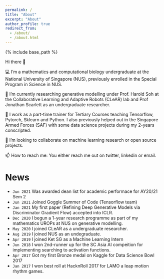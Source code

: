 ```yaml
---
permalink: /
title: "About"
excerpt: "About"
author_profile: true
redirect_from: 
  - /about/
  - /about.html
---
```


{% include base_path %}

Hi there 👋

💻 I’m a mathematics and computational biology undergraduate at the National University of Singapore (NUS), previously enrolled in the Special Program in Science in NUS.

🧠 I’m currently researching generative modelling under Prof. Harold Soh at the Collaborative Learning and Adaptive Robots (CLeAR) lab and Prof Jonathan Scarlett as an undergraduate researcher.

💼 I work as a part-time trainer for Tertiary Courses teaching Tensorflow, Pytorch, Sklearn and Python. I also previously helped out in the Singapore Armed Forces (SAF) with some data science projects during my 2-years conscripted.

👯 I’m looking to collaborate on machine learning research or open source projects.

📫 How to reach me: You either reach me out on twitter, linkedin or email.

# News

* `Jun 2021` Was awarded dean list for academic performace for AY20/21 Sem 2
* `Jun 2021` Joined Goggle Summer of Code (Tensorflow team)
* `Jan 2021` My first paper (Refining Deep Generative Models via Discriminator Gradient Flow) accepted into ICLR.
* `Dec 2020` I begun a 1-year research programme as part of my mathematics UROPs at NUS on generative modelling.
* `May 2020` I joined CLeAR as a undergraduate researcher. 
* `Aug 2019` I joined NUS as an undegraduate. 
* `Apr 2019` I joined Ket SG as a Machine Learning Intern
* `Jun 2018` I won 2nd-runner up for the SC Asia AI compeition for implementing searching to activation functions. 
* `Apr 2017` Got my first Bronze medal on Kaggle for Data Science Bowl 2017
* `Jan 2017` I won best roll at HacknRoll 2017 for LAMO a leap motion rhythm games.
